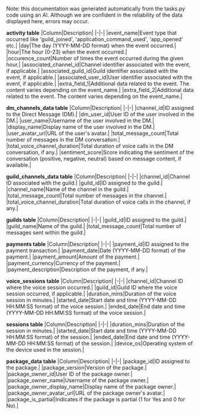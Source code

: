 Note: this documentation was generated automatically from the tasks.py code using an AI. Although we are confident in the reliability of the data displayed here, errors may occur.


**activity table**
|Column|Description|
|-|-|
|event_name|Event type that occurred like 'guild_joined', 'application_command_used', 'app_opened' etc.|
|day|The day (YYYY-MM-DD format) when the event occurred.|
|hour|The hour (0-23) when the event occurred.|
|occurence_count|Number of times the event occurred during the given hour.|
|associated_channel_id|Channel identifier associated with the event, if applicable.|
|associated_guild_id|Guild identifier associated with the event, if applicable.|
|associated_user_id|User identifier associated with the event, if applicable.|
|extra_field_1|Additional data related to the event. The content varies depending on the event_name.|
|extra_field_2|Additional data related to the event. The content varies depending on the event_name.|

**dm_channels_data table**
|Column|Description|
|-|-|
|channel_id|ID assigned to the Direct Message (DM).|
|dm_user_id|User ID of the user involved in the DM.|
|user_name|Username of the user involved in the DM.|
|display_name|Display name of the user involved in the DM.|
|user_avatar_url|URL of the user's avatar.|
|total_message_count|Total number of messages in the DM conversation.|
|total_voice_channel_duration|Total duration of voice calls in the DM conversation, if any.|
|sentiment_score|Score indicating the sentiment of the conversation (positive, negative, neutral) based on message content, if available.|

**guild_channels_data table**
|Column|Description|
|-|-|
|channel_id|Channel ID associated with the guild.|
|guild_id|ID assigned to the guild.|
|channel_name|Name of the channel in the guild.|
|total_message_count|Total number of messages in the channel.|
|total_voice_channel_duration|Total duration of voice calls in the channel, if any.|

**guilds table**
|Column|Description|
|-|-|
|guild_id|ID assigned to the guild.|
|guild_name|Name of the guild.|
|total_message_count|Total number of messages sent within the guild.|

**payments table**
|Column|Description|
|-|-|
|payment_id|ID assigned to the payment transaction.|
|payment_date|Date (YYYY-MM-DD format) of the payment.|
|payment_amount|Amount of the payment.|
|payment_currency|Currency of the payment.|
|payment_description|Description of the payment, if any.|

**voice_sessions table**
|Column|Description|
|-|-|
|channel_id|Channel ID where the voice session occurred.|
|guild_id|Guild ID where the voice session occurred, if applicable.|
|duration_mins|Duration of the voice session in minutes.|
|started_date|Start date and time (YYYY-MM-DD HH:MM:SS format) of the voice session.|
|ended_date|End date and time (YYYY-MM-DD HH:MM:SS format) of the voice session.|

**sessions table**
|Column|Description|
|-|-|
|duration_mins|Duration of the session in minutes.|
|started_date|Start date and time (YYYY-MM-DD HH:MM:SS format) of the session.|
|ended_date|End date and time (YYYY-MM-DD HH:MM:SS format) of the session.|
|device_os|Operating system of the device used in the session.|

**package_data table**
|Column|Description|
|-|-|
|package_id|ID assigned to the package.|
|package_version|Version of the package.|
|package_owner_id|User ID of the package owner.|
|package_owner_name|Username of the package owner.|
|package_owner_display_name|Display name of the package owner.|
|package_owner_avatar_url|URL of the package owner's avatar.|
|package_is_partial|Indicates if the package is partial (1 for Yes and 0 for No).|